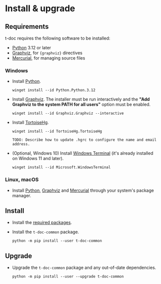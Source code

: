 <!-- Copyright 2024 Caroline Blank <caro@c-space.org> -->
<!-- Copyright 2024 Remy Blank <remy@c-space.org> -->
<!-- SPDX-License-Identifier: MIT -->

# Install & upgrade

## Requirements

t-doc requires the following software to be installed:

- [Python](https://www.python.org/) 3.12 or later
- [Graphviz](https://graphviz.org/), for `{graphviz}` directives
- [Mercurial](https://www.mercurial-scm.org/), for managing source files

### Windows

- Install [Python](https://www.python.org/).
  ```{code-block} shell-session
  winget install --id Python.Python.3.12
  ```

- Install [Graphviz](https://graphviz.org/). The installer must be run
  interactively and the **"Add Graphviz to the system PATH for all users"**
  option must be enabled.
  ```{code-block} shell-session
  winget install --id Graphviz.Graphviz --interactive
  ```

- Install [TortoiseHg](https://tortoisehg.bitbucket.io/).
  ```{code-block} shell-session
  winget install --id TortoiseHg.TortoiseHg
  ```

  ```{admonition} TODO
  TODO: Describe how to update .hgrc to configure the name and email address.
  ```

- (Optional, Windows 10) Install
  [Windows Terminal](https://github.com/microsoft/terminal) (it's already
  installed on Windows 11 and later).
  ```{code-block} shell-session
  winget install --id Microsoft.WindowsTerminal
  ```

### Linux, macOS

- Install [Python](https://www.python.org/), [Graphviz](https://graphviz.org/)
  and [Mercurial](https://www.mercurial-scm.org/) through your system's package
  manager.

## Install

- Install the [required packages](#requirements).

- Install the `t-doc-common` package.
  ```{code-block} shell-session
  python -m pip install --user t-doc-common
  ```

## Upgrade

- Upgrade the `t-doc-common` package and any out-of-date dependencies.
  ```{code-block} shell-session
  python -m pip install --user --upgrade t-doc-common
  ```
